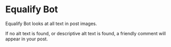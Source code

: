 # Equalify Bot

Equalify Bot looks at all text in post images.

If no alt text is found, or descriptive alt text is found, a friendly comment will appear in your post.
